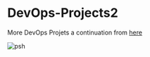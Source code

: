 # DevOps-Projects2
More DevOps Projets a continuation from [here]()

![psh](https://media.giphy.com/media/Y0b2MpUTfnrUa3jIM7/giphy.gif)
